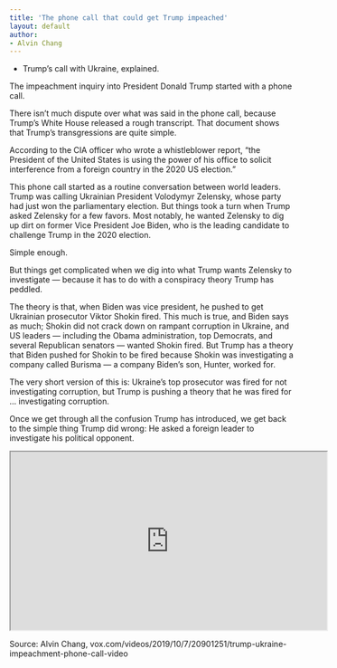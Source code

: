 ```yaml
---
title: 'The phone call that could get Trump impeached'
layout: default
author:
- Alvin Chang
---
```


- Trump’s call with Ukraine, explained.

The impeachment inquiry into President Donald Trump started with a phone call.

There isn’t much dispute over what was said in the phone call, because Trump’s White House released a rough transcript. That document shows that Trump’s transgressions are quite simple.

According to the CIA officer who wrote a whistleblower report, “the President of the United States is using the power of his office to solicit interference from a foreign country in the 2020 US election.”

This phone call started as a routine conversation between world leaders. Trump was calling Ukrainian President Volodymyr Zelensky, whose party had just won the parliamentary election. But things took a turn when Trump asked Zelensky for a few favors. Most notably, he wanted Zelensky to dig up dirt on former Vice President Joe Biden, who is the leading candidate to challenge Trump in the 2020 election.

Simple enough.

But things get complicated when we dig into what Trump wants Zelensky to investigate — because it has to do with a conspiracy theory Trump has peddled.

The theory is that, when Biden was vice president, he pushed to get Ukrainian prosecutor Viktor Shokin fired. This much is true, and Biden says as much; Shokin did not crack down on rampant corruption in Ukraine, and US leaders — including the Obama administration, top Democrats, and several Republican senators — wanted Shokin fired. But Trump has a theory that Biden pushed for Shokin to be fired because Shokin was investigating a company called Burisma — a company Biden’s son, Hunter, worked for.

The very short version of this is: Ukraine’s top prosecutor was fired for not investigating corruption, but Trump is pushing a theory that he was fired for … investigating corruption.

Once we get through all the confusion Trump has introduced, we get back to the simple thing Trump did wrong: He asked a foreign leader to investigate his political opponent.

<iframe width="560" height="315" src="https://www.youtube.com/embed/hyWNFvt9Fck" title="YouTube video player"></iframe>

Source: Alvin Chang, vox.com/videos/2019/10/7/20901251/trump-ukraine-impeachment-phone-call-video
